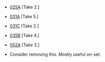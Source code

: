 * [025A](025A--Take02--.md) [Take 2.]
* [031A](031A--Take05--.md) [Take 5.]
* [031C](031C--Take02--.md) [Take 2.]
* [035B](035B--Take04--.md) [Take 4.]
* [052A](052A--Take03--.md) [Take 3.]

* Consider removing this. Mostly useful on-set.